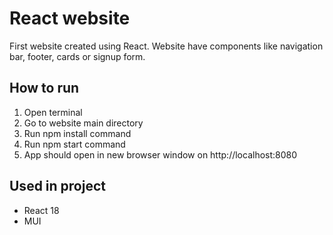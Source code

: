 # React website

First website created using React. Website have components like navigation bar, footer, cards or signup form.

## How to run
1. Open terminal
2. Go to website main directory
3. Run npm install command
4. Run npm start command
5. App should open in new browser window on http://localhost:8080

## Used in project
- React 18
- MUI

